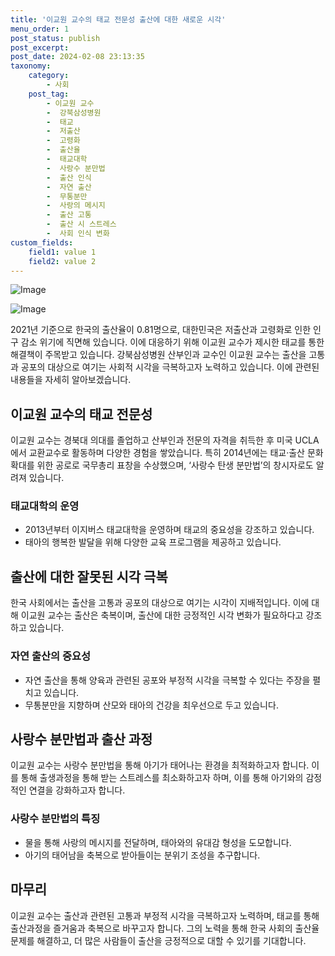 ```yaml
---
title: '이교원 교수의 태교 전문성 출산에 대한 새로운 시각'
menu_order: 1
post_status: publish
post_excerpt: 
post_date: 2024-02-08 23:13:35
taxonomy:
    category:
        - 사회
    post_tag:
        - 이교원 교수
        -  강북삼성병원
        -  태교
        -  저출산
        -  고령화
        -  출산율
        -  태교대학
        -  사랑수 분만법
        -  출산 인식
        -  자연 출산
        -  무통분만
        -  사랑의 메시지
        -  출산 고통
        -  출산 시 스트레스
        -  사회 인식 변화
custom_fields:
    field1: value 1
    field2: value 2
---
```


![Image](https://imgnews.pstatic.net/image/262/2024/02/06/0000017184_001_20240206090201330.jpg?type=w647)

![Image](https://imgnews.pstatic.net/image/262/2024/02/06/0000017184_002_20240206090201396.jpg?type=w647)

2021년 기준으로 한국의 출산율이 0.81명으로, 대한민국은 저출산과 고령화로 인한 인구 감소 위기에 직면해 있습니다. 이에 대응하기 위해 이교원 교수가 제시한 태교를 통한 해결책이 주목받고 있습니다. 강북삼성병원 산부인과 교수인 이교원 교수는 출산을 고통과 공포의 대상으로 여기는 사회적 시각을 극복하고자 노력하고 있습니다. 이에 관련된 내용들을 자세히 알아보겠습니다.
## 이교원 교수의 태교 전문성
이교원 교수는 경북대 의대를 졸업하고 산부인과 전문의 자격을 취득한 후 미국 UCLA에서 교환교수로 활동하며 다양한 경험을 쌓았습니다. 특히 2014년에는 태교·출산 문화 확대를 위한 공로로 국무총리 표창을 수상했으며, ‘사랑수 탄생 분만법’의 창시자로도 알려져 있습니다.
### 태교대학의 운영
- 2013년부터 이지버스 태교대학을 운영하며 태교의 중요성을 강조하고 있습니다.
- 태아의 행복한 발달을 위해 다양한 교육 프로그램을 제공하고 있습니다.
## 출산에 대한 잘못된 시각 극복
한국 사회에서는 출산을 고통과 공포의 대상으로 여기는 시각이 지배적입니다. 이에 대해 이교원 교수는 출산은 축복이며, 출산에 대한 긍정적인 시각 변화가 필요하다고 강조하고 있습니다.
### 자연 출산의 중요성
- 자연 출산을 통해 양육과 관련된 공포와 부정적 시각을 극복할 수 있다는 주장을 펼치고 있습니다.
- 무통분만을 지향하며 산모와 태아의 건강을 최우선으로 두고 있습니다.
## 사랑수 분만법과 출산 과정
이교원 교수는 사랑수 분만법을 통해 아기가 태어나는 환경을 최적화하고자 합니다. 이를 통해 출생과정을 통해 받는 스트레스를 최소화하고자 하며, 이를 통해 아기와의 감정적인 연결을 강화하고자 합니다.
### 사랑수 분만법의 특징
- 물을 통해 사랑의 메시지를 전달하며, 태아와의 유대감 형성을 도모합니다.
- 아기의 태어남을 축복으로 받아들이는 분위기 조성을 추구합니다.
## 마무리
이교원 교수는 출산과 관련된 고통과 부정적 시각을 극복하고자 노력하며, 태교를 통해 출산과정을 즐거움과 축복으로 바꾸고자 합니다. 그의 노력을 통해 한국 사회의 출산율 문제를 해결하고, 더 많은 사람들이 출산을 긍정적으로 대할 수 있기를 기대합니다.
